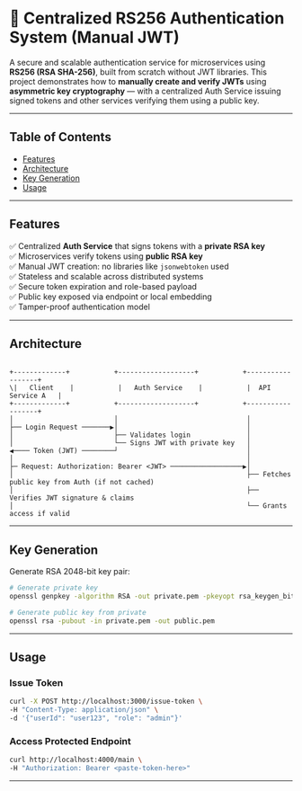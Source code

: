 # 🔐 Centralized RS256 Authentication System (Manual JWT)

A secure and scalable authentication service for microservices using **RS256 (RSA SHA-256)**, built from scratch without JWT libraries. This project demonstrates how to **manually create and verify JWTs** using **asymmetric key cryptography** — with a centralized Auth Service issuing signed tokens and other services verifying them using a public key.

---

## Table of Contents

- [Features](#-features)
- [Architecture](#-architecture)
- [Key Generation](#-key-generation)
- [Usage](#-usage)

---

## Features

✅ Centralized **Auth Service** that signs tokens with a **private RSA key**  
✅ Microservices verify tokens using **public RSA key**  
✅ Manual JWT creation: no libraries like `jsonwebtoken` used  
✅ Stateless and scalable across distributed systems  
✅ Secure token expiration and role-based payload  
✅ Public key exposed via endpoint or local embedding  
✅ Tamper-proof authentication model  

---

## Architecture

```

+-------------+           +-------------------+           +------------------+
\|   Client    |           |   Auth Service    |           |  API Service A   |
+-------------+           +-------------------+           +------------------+
│                         │                                │
├── Login Request ───────▶│                                │
│                         ├── Validates login              │
│                         └── Signs JWT with private key   │
◀──── Token (JWT) ────────┘                                │
│                                                          │
├─ Request: Authorization: Bearer <JWT> ──────────────────▶│
│                                                          ├── Fetches public key from Auth (if not cached)
│                                                          ├── Verifies JWT signature & claims
│                                                          └── Grants access if valid

````

---

## Key Generation

Generate RSA 2048-bit key pair:

```bash
# Generate private key
openssl genpkey -algorithm RSA -out private.pem -pkeyopt rsa_keygen_bits:2048

# Generate public key from private
openssl rsa -pubout -in private.pem -out public.pem

```

---

##  Usage


###  Issue Token

```bash
curl -X POST http://localhost:3000/issue-token \
-H "Content-Type: application/json" \
-d '{"userId": "user123", "role": "admin"}'
```

###  Access Protected Endpoint

```bash
curl http://localhost:4000/main \
-H "Authorization: Bearer <paste-token-here>"
```

---
